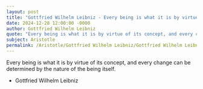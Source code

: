 ```yaml
---
layout: post
title: "Gottfried Wilhelm Leibniz - Every being is what it is by virtue of"
date: 2024-12-28 12:00:00 -0000
author: Gottfried Wilhelm Leibniz
quote: "Every being is what it is by virtue of its concept, and every change can be determined by the nature of the being itself."
subject: Aristotle
permalink: /Aristotle/Gottfried Wilhelm Leibniz/Gottfried Wilhelm Leibniz - Every being is what it is by virtue of
---
```


Every being is what it is by virtue of its concept, and every change can be determined by the nature of the being itself.

- Gottfried Wilhelm Leibniz
